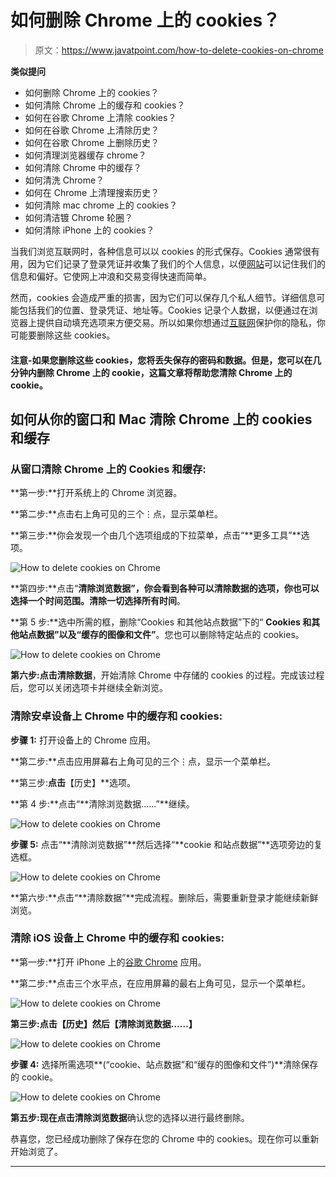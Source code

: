 # 如何删除 Chrome 上的 cookies？

> 原文：<https://www.javatpoint.com/how-to-delete-cookies-on-chrome>

**类似提问**

*   如何删除 Chrome 上的 cookies？
*   如何清除 Chrome 上的缓存和 cookies？
*   如何在谷歌 Chrome 上清除 cookies？
*   如何在谷歌 Chrome 上清除历史？
*   如何在谷歌 Chrome 上删除历史？
*   如何清理浏览器缓存 chrome？
*   如何清除 Chrome 中的缓存？
*   如何清洗 Chrome？
*   如何在 Chrome 上清理搜索历史？
*   如何清除 mac chrome 上的 cookies？
*   如何清洁镀 Chrome 轮圈？
*   如何清除 iPhone 上的 cookies？

当我们浏览互联网时，各种信息可以以 cookies 的形式保存。Cookies 通常很有用，因为它们记录了登录凭证并收集了我们的个人信息，以便[网站](https://www.javatpoint.com/website)可以记住我们的信息和偏好。它使网上冲浪和交易变得快速而简单。

然而，cookies 会造成严重的损害，因为它们可以保存几个私人细节。详细信息可能包括我们的位置、登录凭证、地址等。Cookies 记录个人数据，以便通过在浏览器上提供自动填充选项来方便交易。所以如果你想通过[互联网](https://www.javatpoint.com/internet)保护你的隐私，你可能要删除这些 cookies。

#### 注意-如果您删除这些 cookies，您将丢失保存的密码和数据。但是，您可以在几分钟内删除 Chrome 上的 cookie，这篇文章将帮助您清除 Chrome 上的 cookie。

## 如何从你的窗口和 Mac 清除 Chrome 上的 cookies 和缓存

### 从窗口清除 Chrome 上的 Cookies 和缓存:

**第一步:**打开系统上的 Chrome 浏览器。

**第二步:**点击右上角可见的三个⋮点，显示菜单栏。

**第三步:**你会发现一个由几个选项组成的下拉菜单，点击“**更多工具”**选项。

![How to delete cookies on Chrome](img/567e23d924dcfbe6d94e22df1114fda4.png)

**第四步:**点击“**清除浏览数据”，**你会看到各种可以清除数据的选项，你也可以选择一个时间范围。清除一切选择**所有时间**。

**第 5 步:**选中所需的框，删除“Cookies 和其他站点数据”下的“ **Cookies 和其他站点数据”以及“缓存的图像和文件”**。您也可以删除特定站点的 cookies。

![How to delete cookies on Chrome](img/e9ba8cd0a7d3cf07b246e8c6f84fc314.png)

**第六步:**点击**清除数据**，开始清除 Chrome 中存储的 cookies 的过程。完成该过程后，您可以关闭选项卡并继续全新浏览。

### 清除安卓设备上 Chrome 中的缓存和 cookies:

**步骤 1:** 打开设备上的 Chrome 应用。

**第二步:**点击应用屏幕右上角可见的三个⋮点，显示一个菜单栏。

**第三步:**点击**【历史】**选项。

**第 4 步:**点击“**清除浏览数据……”**继续。

![How to delete cookies on Chrome](img/340a62f9e619e4ba04dc6893e8598540.png)

**步骤 5:** 点击“**清除浏览数据”**然后选择“**cookie 和站点数据”**选项旁边的复选框。

![How to delete cookies on Chrome](img/7f18ea50ed17f5054cb73e0793cd74fd.png)

**第六步:**点击“**清除数据”**完成流程。删除后，需要重新登录才能继续新鲜浏览。

### 清除 iOS 设备上 Chrome 中的缓存和 cookies:

**第一步:**打开 iPhone 上的[谷歌 Chrome](https://www.javatpoint.com/google-chrome) 应用。

**第二步:**点击三个水平点，在应用屏幕的最右上角可见，显示一个菜单栏。

![How to delete cookies on Chrome](img/a8b2cdc1e5b40aba2902006f50a14fb7.png)

**第三步:**点击**【历史】**然后**【清除浏览数据……】**

![How to delete cookies on Chrome](img/5a519722b9549e016c3014a6d64bdd84.png)

**步骤 4:** 选择所需选项**(“cookie、站点数据”和“缓存的图像和文件”)**清除保存的 cookie。

![How to delete cookies on Chrome](img/ac290f2f91b81d246c27a19d883ceb63.png)

**第五步:**现在点击**清除浏览数据**确认您的选择以进行最终删除。

恭喜您，您已经成功删除了保存在您的 Chrome 中的 cookies。现在你可以重新开始浏览了。

* * *
